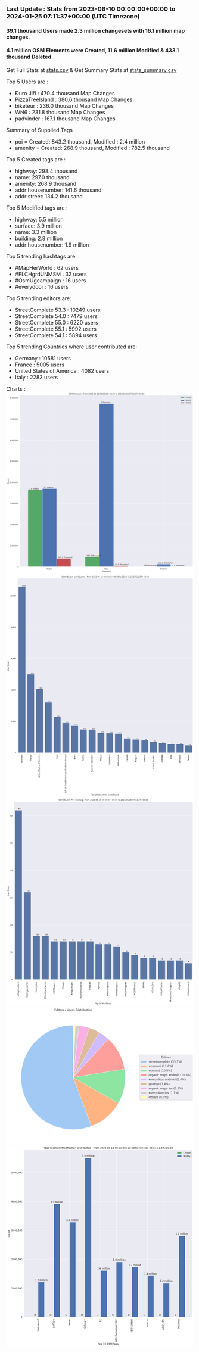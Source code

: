 ### Last Update : Stats from 2023-06-10 00:00:00+00:00 to 2024-01-25 07:11:37+00:00 (UTC Timezone)

#### 39.1 thousand Users made 2.3 million changesets with 16.1 million map changes.
#### 4.1 million OSM Elements were Created, 11.6 million Modified & 433.1 thousand Deleted.
Get Full Stats at [stats.csv](/stats/fieldmappers/Daily/stats.csv)
 & Get Summary Stats at [stats_summary.csv](/stats/fieldmappers/Daily/stats_summary.csv)

Top 5 Users are : 
- Đuro Jiří : 470.4 thousand Map Changes
- PizzaTreeIsland : 380.6 thousand Map Changes
- biketeur : 236.0 thousand Map Changes
- WN6 : 231.8 thousand Map Changes
- padvinder : 167.1 thousand Map Changes

Summary of Supplied Tags
- poi = Created: 843.2 thousand, Modified : 2.4 million
- amenity = Created: 268.9 thousand, Modified : 782.5 thousand


Top 5 Created tags are :
- highway: 298.4 thousand
- name: 297.0 thousand
- amenity: 268.9 thousand
- addr:housenumber: 141.6 thousand
- addr:street: 134.2 thousand


Top 5 Modified tags are :
- highway: 5.5 million
- surface: 3.9 million
- name: 3.3 million
- building: 2.8 million
- addr:housenumber: 1.9 million


Top 5 trending hashtags are:
- #MapHerWorld : 62 users
- #FLCHgrdUNMSM : 32 users
- #OsmUgcampaign : 16 users
- #everydoor : 16 users


Top 5 trending editors are:
- StreetComplete 53.3 : 10249 users
- StreetComplete 54.0 : 7479 users
- StreetComplete 55.0 : 6220 users
- StreetComplete 55.1 : 5992 users
- StreetComplete 54.1 : 5894 users


Top 5 trending Countries where user contributed are:
- Germany : 10581 users
- France : 5005 users
- United States of America : 4082 users
- Italy : 2283 users


 Charts : 
![Alt text](./stats_osm_changes.png) 
![Alt text](./stats_users_per_country.png) 
![Alt text](./stats_users_per_hashtag.png) 
![Alt text](./stats_editors_pie_chart.png) 
![Alt text](./stats_tags.png) 
